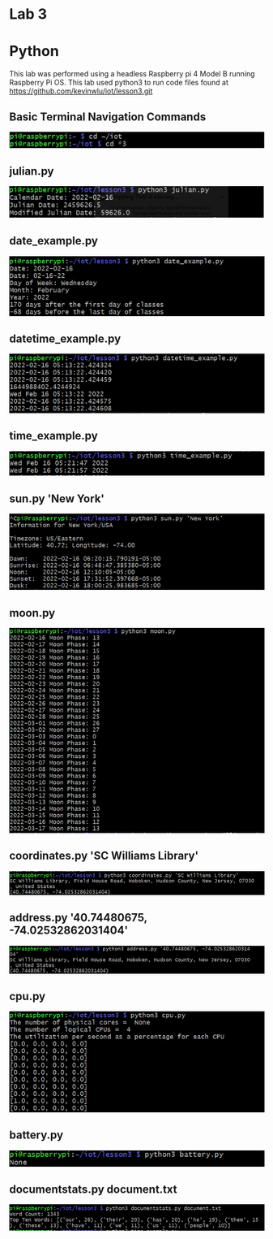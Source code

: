 # Lab 3
# Python

This lab was performed using a headless Raspberry pi 4 Model B running Raspberry Pi OS. This lab used python3 to run code files found at https://github.com/kevinwlu/iot/lesson3.git

## Basic Terminal Navigation Commands
![](images/1.PNG)

## julian.py
![](images/2.PNG)

## date_example.py
![](images/3.PNG)

## datetime_example.py
![](images/4.PNG)

## time_example.py
![](images/5.PNG)

## sun.py 'New York'
![](images/6.PNG)

## moon.py
![](images/7.PNG)

## coordinates.py 'SC Williams Library'
![](images/8.PNG)

## address.py '40.74480675, -74.02532862031404'
![](images/9.PNG)

## cpu.py
![](images/10.PNG)

## battery.py
![](images/11.PNG)

## documentstats.py document.txt
![](images/12.PNG)
